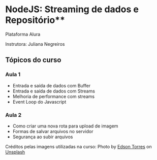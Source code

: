 # NodeJS: Streaming de dados e Repositório**

Plataforma Alura

Instrutora: Juliana Negreiros

## Tópicos do curso

### Aula 1

- Entrada e saída de dados com Buffer
- Entrada e saída de dados com Streams
- Melhoria de performance com streams
- Event Loop do Javascript
### Aula 2

- Como criar uma nova rota para upload de imagem
- Formas de salvar arquivos no servidor
- Segurança ao subir arquivos


Créditos pelas imagens utilizadas na curso:
Photo by <a href="https://unsplash.com/@edsonfotopet?utm_source=unsplash&utm_medium=referral&utm_content=creditCopyText">Edson Torres</a> on <a href="https://unsplash.com/s/photos/cachorro?utm_source=unsplash&utm_medium=referral&utm_content=creditCopyText">Unsplash</a>
  